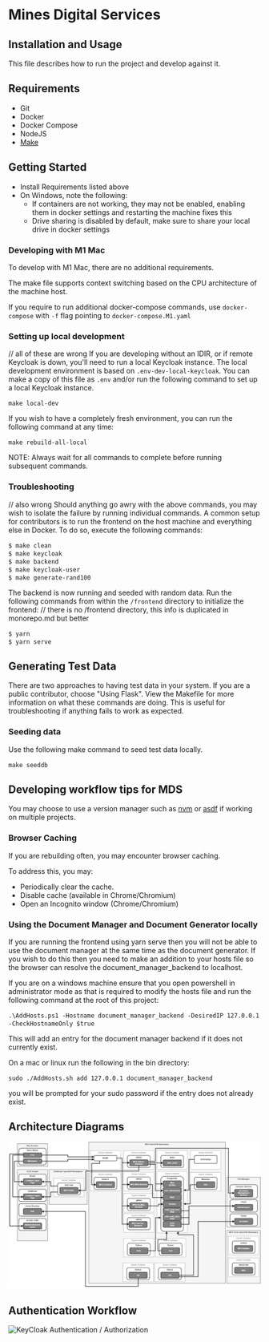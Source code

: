 # Mines Digital Services

## Installation and Usage

This file describes how to run the project and develop against it.

## Requirements

- Git
- Docker
- Docker Compose
- NodeJS
- [Make](https://www.gnu.org/software/make/manual/make.html)

## Getting Started

- Install Requirements listed above
- On Windows, note the following:
  - If containers are not working, they may not be enabled, enabling them in docker settings and restarting the machine fixes this
  - Drive sharing is disabled by default, make sure to share your local drive in docker settings

### Developing with M1 Mac

To develop with M1 Mac, there are no additional requirements.

The make file supports context switching based on the CPU architecture of the machine host.

If you require to run additional docker-compose commands, use `docker-compose` with `-f` flag pointing to `docker-compose.M1.yaml`

### Setting up local development

// all of these are wrong
If you are developing without an IDIR, or if remote Keycloak is down, you'll
need to run a local Keycloak instance. The local development environment is
based on `.env-dev-local-keycloak`. You can make a copy of this file as `.env`
and/or run the following command to set up a local Keycloak instance.

```
make local-dev
```

If you wish to have a completely fresh environment, you can run the following
command at any time:

```
make rebuild-all-local
```

NOTE: Always wait for all commands to complete before running subsequent
commands.

### Troubleshooting

// also wrong
Should anything go awry with the above commands, you may wish to isolate the
failure by running individual commands. A common setup for contributors is to
run the frontend on the host machine and everything else in Docker. To do so,
execute the following commands:

```
$ make clean
$ make keycloak
$ make backend
$ make keycloak-user
$ make generate-rand100
```

The backend is now running and seeded with random data. Run the following
commands from within the `/frontend` directory to initialize the frontend:
// there is no /frontend directory, this info is duplicated in monorepo.md but better

```
$ yarn
$ yarn serve
```

## Generating Test Data

There are two approaches to having test data in your system. If you are a
public contributor, choose "Using Flask". View the Makefile for more
information on what these commands are doing. This is useful for
troubleshooting if anything fails to work as expected.

### Seeding data

Use the following make command to seed test data locally.

```
make seeddb
```

## Developing workflow tips for MDS

You may choose to use a version manager such as [nvm](https://github.com/nvm-sh/nvm) or [asdf](https://asdf-vm.com/) if working on multiple projects.

### Browser Caching

If you are rebuilding often, you may encounter browser caching.

To address this, you may:

- Periodically clear the cache.
- Disable cache (available in Chrome/Chromium)
- Open an Incognito window (Chrome/Chromium)

### Using the Document Manager and Document Generator locally

If you are running the frontend using yarn serve then you will not be able to use the document manager at the same time as the document generator. If you wish to do this then you need to make an addition to your hosts file so the browser can resolve the document_manager_backend to localhost.

If you are on a windows machine ensure that you open powershell in administrator mode as that is required to modify the hosts file and run the following command at the root of this project:

```
.\AddHosts.ps1 -Hostname document_manager_backend -DesiredIP 127.0.0.1 -CheckHostnameOnly $true
```

This will add an entry for the document manager backend if it does not currently exist.

On a mac or linux run the following in the bin directory:

```
sudo ./AddHosts.sh add 127.0.0.1 document_manager_backend
```

you will be prompted for your sudo password if the entry does not already exist.

## Architecture Diagrams

![High Level Architecture](./docs/MDS_Arch.png)

## Authentication Workflow

![KeyCloak Authentication / Authorization](https://user-images.githubusercontent.com/25966613/52016147-a302a800-2498-11e9-87ce-e59bd0464656.png)
